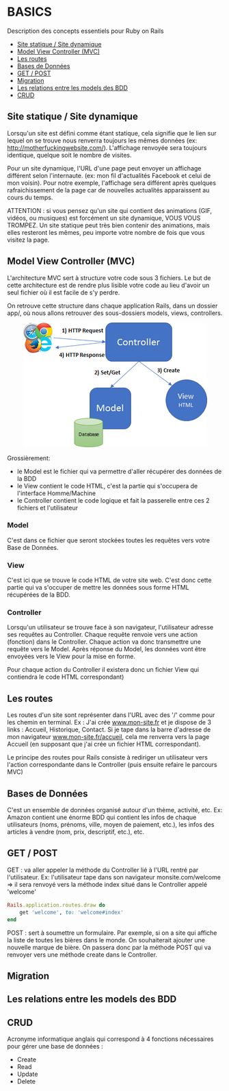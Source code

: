 # BASICS
Description des concepts essentiels pour Ruby on Rails


* [Site statique / Site dynamique](https://github.com/dacoloma/Rails_initiation#site-statique--site-dynamique)
* [Model View Controller (MVC)](https://github.com/dacoloma/Rails_initiation#model-view-controller-mvc)
* [Les routes](https://github.com/dacoloma/Rails_initiation#les-routes)
* [Bases de Données](https://github.com/dacoloma/Rails_initiation#bases-de-donn%C3%A9es)
* [GET / POST](https://github.com/dacoloma/Rails_initiation#get--post)
* [Migration](https://github.com/dacoloma/Rails_initiation#migration)
* [Les relations entre les models des BDD](https://github.com/dacoloma/Rails_initiation#les-relations-entre-les-models-des-bdd)
* [CRUD](https://github.com/dacoloma/Rails_initiation#crud)

## Site statique / Site dynamique
Lorsqu'un site est défini comme étant statique, cela signifie que le lien sur lequel on se trouve nous renverra toujours les mêmes données (ex: http://motherfuckingwebsite.com/). L'affichage renvoyée sera toujours identique, quelque soit le nombre de visites.

Pour un site dynamique, l'URL d'une page peut envoyer un affichage différent selon l'internaute. (ex: mon fil d'actualités Facebook et celui de mon voisin). Pour notre exemple, l'affichage sera différent après quelques rafraichissement de la page car de nouvelles actualités apparaissent au cours du temps.

ATTENTION : si vous pensez qu'un site qui contient des animations (GIF, vidéos, ou musiques) est forcément un site dynamique, VOUS VOUS TROMPEZ. Un site statique peut très bien contenir des animations, mais elles resteront les mêmes, peu importe votre nombre de fois que vous visitez la page.
## Model View Controller (MVC)
L'architecture MVC sert à structure votre code sous 3 fichiers. Le but de cette architecture est de rendre plus lisible votre code au lieu d'avoir un seul fichier où il est facile de s'y perdre.

On retrouve cette structure dans chaque application Rails, dans un dossier app/, où nous allons retrouver des sous-dossiers models, views, controllers.

<p align="center">
  <img src="/images/mvc.png">
</p>

Grossièrement:
- le Model est le fichier qui va permettre d'aller récupérer des données de la BDD
- le View contient le code HTML, c'est la partie qui s'occupera de l'interface Homme/Machine
- le Controller contient le code logique et fait la passerelle entre ces 2 fichiers et l'utilisateur

### Model
C'est dans ce fichier que seront stockées toutes les requêtes vers votre Base de Données.

### View
C'est ici que se trouve le code HTML de votre site web. C'est donc cette partie qui va s'occuper de mettre les données sous forme HTML récupérées de la BDD.

### Controller
Lorsqu'un utilisateur se trouve face à son navigateur, l'utilisateur adresse ses requêtes au Controller. Chaque requête renvoie vers une action (fonction) dans le Controller. Chaque action va donc transmettre une requête vers le Model. Après réponse du Model, les données vont être envoyées vers le View pour la mise en forme.

Pour chaque action du Controller il existera donc un fichier View qui contiendra le code HTML correspondant)

## Les routes
Les routes d'un site sont représenter dans l'URL avec des '/' comme pour les chemin en terminal.
Ex : J'ai crée www.mon-site.fr et je dispose de 3 links : Accueil, Historique, Contact.
Si je tape dans la barre d'adresse de mon navigateur www.mon-site.fr/accueil, cela me renverra vers la page Accueil (en supposant que j'ai crée un fichier HTML correspondant).

Le principe des routes pour Rails consiste à rediriger un utilisateur vers l'action correspondante dans le Controller (puis ensuite refaire le parcours MVC)
## Bases de Données
C'est un ensemble de données organisé autour d'un thème, activité, etc.
Ex: Amazon contient une énorme BDD qui contient les infos de chaque utilisateurs (noms, prénoms, ville, moyen de paiement, etc.), les infos des articles à vendre (nom, prix, descriptif, etc.), etc.
## GET / POST
GET : va aller appeler la méthode du Controller lié à l'URL rentré par l'utilisateur.
Ex: l'utilisateur tape dans son navigateur monsite.com/welcome  => il sera renvoyé vers la méthode index situé dans le Controller appelé 'welcome'
```ruby
Rails.application.routes.draw do
    get 'welcome', to: 'welcome#index'
end
```
POST : sert à soumettre un formulaire. Par exemple, si on a site qui affiche la liste de toutes les bières dans le monde. On souhaiterait ajouter une nouvelle marque de bière. On passera donc par la méthode POST qui va renvoyer vers une méthode create dans le Controller.

## Migration

## Les relations entre les models des BDD

## CRUD
Acronyme informatique anglais qui correspond à 4 fonctions nécessaires pour gérer une base de données  :
- Create
- Read
- Update
- Delete
